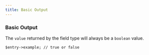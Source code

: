 ```yaml
---
title: Basic Output
---
```


### Basic Output

The `value` returned by the field type will always be a `boolean` value.

    $entry->example; // true or false
